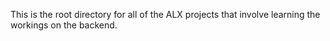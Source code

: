 This is the root directory for all of the ALX projects that involve learning the workings on the backend.
